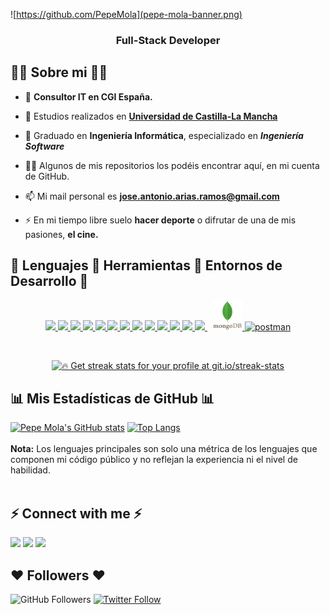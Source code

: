 ![https://github.com/PepeMola](pepe-mola-banner.png)

<h3 align="center">Full-Stack Developer</h3>


## 🙋‍♂️ Sobre mi 🙋‍♂️

- 🚀 **Consultor IT en CGI España.**

- 🔭 Estudios realizados en **[Universidad de Castilla-La Mancha](https://www.uclm.es/)** 

- 🌱 Graduado en **Ingeniería Informática**, especializado en *__Ingeniería Software__*

- 👨‍💻 Algunos de mis repositorios los podéis encontrar aquí, en mi cuenta de GitHub.

- 📫 Mi mail personal es **jose.antonio.arias.ramos@gmail.com**

- ⚡ En mi tiempo libre suelo **hacer deporte** o difrutar de una de mis pasiones, **el cine.**


## 🚀 Lenguajes 🚀 Herramientas 🚀 Entornos de Desarrollo 🚀

<p align="center"> 
    <a href="https://www.java.com" target="_blank"> <img src="https://img.icons8.com/color/48/000000/java-coffee-cup-logo.png"/> </a>
    <a href="https://git-scm.com/" target="_blank"> <img src="https://img.icons8.com/color/48/000000/git.png"/> </a>
    <a href="https://visualstudio.microsoft.com/es/" target="_blank"> <img src="https://img.icons8.com/color/48/000000/visual-studio-code-2019.png"/> </a>
    <a href="https://azure.microsoft.com/es-es/services/devops/" target="_blank"> <img src="https://img.icons8.com/external-tal-revivo-shadow-tal-revivo/48/000000/external-development-experience-through-the-native-integrations-of-azure-with-visual-studio-logo-shadow-tal-revivo.png"/> </a>
    <a href="https://angular.io/" target="_blank"> <img src="https://img.icons8.com/external-tal-revivo-shadow-tal-revivo/48/000000/external-angular-a-typescript-based-open-source-web-application-framework-logo-shadow-tal-revivo.png"/> </a>
    <a href="https://reactjs.org/" target="_blank"> <img src="https://img.icons8.com/color/48/000000/react-native.png"/> </a>
    <a href="https://spring.io/projects/spring-boot" target="_blank"> <img src="https://img.icons8.com/color/48/000000/spring-logo.png"/> </a> 
    <a href="https://developer.mozilla.org/en-US/docs/Web/JavaScript" target="_blank"> <img src="https://img.icons8.com/color/48/000000/javascript.png"/> </a>
    <a href="https://www.typescriptlang.org/" target="_blank"> <img src="https://img.icons8.com/color/48/000000/typescript.png"/> </a>
    <a href="https://www.w3.org/html/" target="_blank"> <img src="https://img.icons8.com/color/48/000000/html-5.png"/> </a> 
    <a href="https://www.w3schools.com/css/" target="_blank"> <img src="https://img.icons8.com/color/48/000000/css3.png"/> </a> 
    <a href="https://www.python.org" target="_blank"> <img src="https://img.icons8.com/color/48/000000/python.png"/> </a> 
    <a style="padding-right:8px;" href="https://www.mysql.com/" target="_blank"> <img src="https://img.icons8.com/fluent/50/000000/mysql-logo.png"/> </a>
    <a href="https://www.mongodb.com/" target="_blank"> <img src="https://raw.githubusercontent.com/devicons/devicon/master/icons/mongodb/mongodb-original-wordmark.svg" alt="mongodb" width="48" height="48"/> </a> 
    <a href="https://postman.com" target="_blank"> <img src="https://www.vectorlogo.zone/logos/getpostman/getpostman-icon.svg" alt="postman" width="45" height="45"/> </a> 
</p>


<br/>

<p align="center">
    <a href="https://github.com/PepeMola/github-readme-streak-stats">
        <img title="🔥 Get streak stats for your profile at git.io/streak-stats" src="https://github-readme-streak-stats.herokuapp.com/?user=PepeMola&theme=black-ice&hide_border=true&stroke=0000&background=060A0CD0"/>
    </a>
</p>

## 📊 Mis Estadísticas de GitHub 📊
[![Pepe Mola's GitHub stats](https://github-readme-stats.vercel.app/api?username=PepeMola&show_icons=true&theme=dracula)](https://github.com/anuraghazra/github-readme-stats)
[![Top Langs](https://github-readme-stats.vercel.app/api/top-langs/?username=PepeMola&layout=compact&show_icons=true&theme=dracula)](https://github.com/anuraghazra/github-readme-stats)
<br/>
<br/>
<b>Nota:</b> Los lenguajes principales son solo una métrica de los lenguajes que componen mi código público y no reflejan la experiencia ni el nivel de habilidad.  
<br/>

## ⚡ Connect with me ⚡
<p align="left">

<a href = "https://www.linkedin.com/in/jose-antonio-arias-ramos/"><img src="https://img.icons8.com/fluent/48/000000/linkedin.png"/></a>
<a href = "https://twitter.com/pepemola_"><img src="https://img.icons8.com/fluent/48/000000/twitter.png"/></a>
<a href = "https://www.instagram.com/pepe_mola/"><img src="https://img.icons8.com/fluent/48/000000/instagram-new.png"/></a>

</p>

## ❤ Followers ❤

![GitHub Followers](https://img.shields.io/github/followers/PepeMola?style=social)
[![Twitter Follow](https://img.shields.io/twitter/follow/pepemola_?style=social)](https://twitter.com/pepemola_) 
